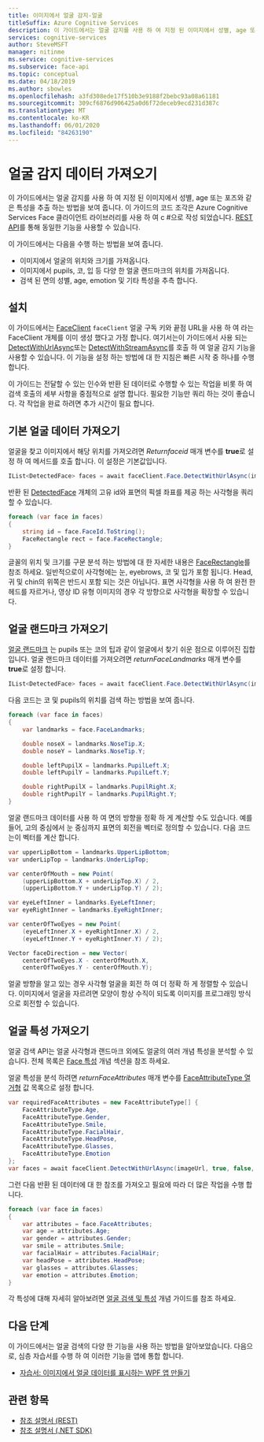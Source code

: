 ```yaml
---
title: 이미지에서 얼굴 감지-얼굴
titleSuffix: Azure Cognitive Services
description: 이 가이드에서는 얼굴 감지를 사용 하 여 지정 된 이미지에서 성별, age 또는 포즈와 같은 특성을 추출 하는 방법을 보여 줍니다.
services: cognitive-services
author: SteveMSFT
manager: nitinme
ms.service: cognitive-services
ms.subservice: face-api
ms.topic: conceptual
ms.date: 04/18/2019
ms.author: sbowles
ms.openlocfilehash: a3fd308ede17f510b3e9188f2bebc93a08a61181
ms.sourcegitcommit: 309cf6876d906425a0d6f72deceb9ecd231d387c
ms.translationtype: MT
ms.contentlocale: ko-KR
ms.lasthandoff: 06/01/2020
ms.locfileid: "84263190"
---
```

# <a name="get-face-detection-data"></a>얼굴 감지 데이터 가져오기

이 가이드에서는 얼굴 감지를 사용 하 여 지정 된 이미지에서 성별, age 또는 포즈와 같은 특성을 추출 하는 방법을 보여 줍니다. 이 가이드의 코드 조각은 Azure Cognitive Services Face 클라이언트 라이브러리를 사용 하 여 c #으로 작성 되었습니다. [REST API](https://westus.dev.cognitive.microsoft.com/docs/services/563879b61984550e40cbbe8d/operations/563879b61984550f30395236)를 통해 동일한 기능을 사용할 수 있습니다.

이 가이드에서는 다음을 수행 하는 방법을 보여 줍니다.

- 이미지에서 얼굴의 위치와 크기를 가져옵니다.
- 이미지에서 pupils, 코, 입 등 다양 한 얼굴 랜드마크의 위치를 가져옵니다.
- 검색 된 면의 성별, age, emotion 및 기타 특성을 추측 합니다.

## <a name="setup"></a>설치

이 가이드에서는 [FaceClient](https://docs.microsoft.com/dotnet/api/microsoft.azure.cognitiveservices.vision.face.faceclient?view=azure-dotnet) `faceClient` 얼굴 구독 키와 끝점 URL을 사용 하 여 라는 FaceClient 개체를 이미 생성 했다고 가정 합니다. 여기서는이 가이드에서 사용 되는 [DetectWithUrlAsync](https://docs.microsoft.com/dotnet/api/microsoft.azure.cognitiveservices.vision.face.faceoperationsextensions.detectwithurlasync?view=azure-dotnet)또는 [DetectWithStreamAsync](https://docs.microsoft.com/dotnet/api/microsoft.azure.cognitiveservices.vision.face.faceoperationsextensions.detectwithstreamasync?view=azure-dotnet)를 호출 하 여 얼굴 감지 기능을 사용할 수 있습니다. 이 기능을 설정 하는 방법에 대 한 지침은 빠른 시작 중 하나를 수행 합니다.

이 가이드는 전달할 수 있는 인수와 반환 된 데이터로 수행할 수 있는 작업을 비롯 하 여 검색 호출의 세부 사항을 중점적으로 설명 합니다. 필요한 기능만 쿼리 하는 것이 좋습니다. 각 작업을 완료 하려면 추가 시간이 필요 합니다.

## <a name="get-basic-face-data"></a>기본 얼굴 데이터 가져오기

얼굴을 찾고 이미지에서 해당 위치를 가져오려면 _Returnfaceid_ 매개 변수를 **true**로 설정 하 여 메서드를 호출 합니다. 이 설정은 기본값입니다.

```csharp
IList<DetectedFace> faces = await faceClient.Face.DetectWithUrlAsync(imageUrl, true, false, null);
```

반환 된 [DetectedFace](https://docs.microsoft.com/dotnet/api/microsoft.azure.cognitiveservices.vision.face.models.detectedface?view=azure-dotnet) 개체의 고유 id와 표면의 픽셀 좌표를 제공 하는 사각형을 쿼리할 수 있습니다.

```csharp
foreach (var face in faces)
{
    string id = face.FaceId.ToString();
    FaceRectangle rect = face.FaceRectangle;
}
```

글꼴의 위치 및 크기를 구문 분석 하는 방법에 대 한 자세한 내용은 [FaceRectangle](https://docs.microsoft.com/dotnet/api/microsoft.azure.cognitiveservices.vision.face.models.facerectangle?view=azure-dotnet)를 참조 하세요. 일반적으로이 사각형에는 눈, eyebrows, 코 및 입가 포함 됩니다. Head, 귀 및 chin의 위쪽은 반드시 포함 되는 것은 아닙니다. 표면 사각형을 사용 하 여 완전 한 헤드를 자르거나, 영상 ID 유형 이미지의 경우 각 방향으로 사각형을 확장할 수 있습니다.

## <a name="get-face-landmarks"></a>얼굴 랜드마크 가져오기

[얼굴 랜드마크](../concepts/face-detection.md#face-landmarks) 는 pupils 또는 코의 팁과 같이 얼굴에서 찾기 쉬운 점으로 이루어진 집합입니다. 얼굴 랜드마크 데이터를 가져오려면 _returnFaceLandmarks_ 매개 변수를 **true**로 설정 합니다.

```csharp
IList<DetectedFace> faces = await faceClient.Face.DetectWithUrlAsync(imageUrl, true, true, null);
```

다음 코드는 코 및 pupils의 위치를 검색 하는 방법을 보여 줍니다.

```csharp
foreach (var face in faces)
{
    var landmarks = face.FaceLandmarks;

    double noseX = landmarks.NoseTip.X;
    double noseY = landmarks.NoseTip.Y;

    double leftPupilX = landmarks.PupilLeft.X;
    double leftPupilY = landmarks.PupilLeft.Y;

    double rightPupilX = landmarks.PupilRight.X;
    double rightPupilY = landmarks.PupilRight.Y;
}
```

얼굴 랜드마크 데이터를 사용 하 여 면의 방향을 정확 하 게 계산할 수도 있습니다. 예를 들어, 고의 중심에서 눈 중심까지 표면의 회전을 벡터로 정의할 수 있습니다. 다음 코드는이 벡터를 계산 합니다.

```csharp
var upperLipBottom = landmarks.UpperLipBottom;
var underLipTop = landmarks.UnderLipTop;

var centerOfMouth = new Point(
    (upperLipBottom.X + underLipTop.X) / 2,
    (upperLipBottom.Y + underLipTop.Y) / 2);

var eyeLeftInner = landmarks.EyeLeftInner;
var eyeRightInner = landmarks.EyeRightInner;

var centerOfTwoEyes = new Point(
    (eyeLeftInner.X + eyeRightInner.X) / 2,
    (eyeLeftInner.Y + eyeRightInner.Y) / 2);

Vector faceDirection = new Vector(
    centerOfTwoEyes.X - centerOfMouth.X,
    centerOfTwoEyes.Y - centerOfMouth.Y);
```

얼굴 방향을 알고 있는 경우 사각형 얼굴을 회전 하 여 더 정확 하 게 정렬할 수 있습니다. 이미지에서 얼굴을 자르려면 모양이 항상 수직이 되도록 이미지를 프로그래밍 방식으로 회전할 수 있습니다.

## <a name="get-face-attributes"></a>얼굴 특성 가져오기

얼굴 검색 API는 얼굴 사각형과 랜드마크 외에도 얼굴의 여러 개념 특성을 분석할 수 있습니다. 전체 목록은 [Face 특성](../concepts/face-detection.md#attributes) 개념 섹션을 참조 하세요.

얼굴 특성을 분석 하려면 _returnFaceAttributes_ 매개 변수를 [FaceAttributeType 열거형](https://docs.microsoft.com/dotnet/api/microsoft.azure.cognitiveservices.vision.face.models.faceattributetype?view=azure-dotnet) 값 목록으로 설정 합니다.

```csharp
var requiredFaceAttributes = new FaceAttributeType[] {
    FaceAttributeType.Age,
    FaceAttributeType.Gender,
    FaceAttributeType.Smile,
    FaceAttributeType.FacialHair,
    FaceAttributeType.HeadPose,
    FaceAttributeType.Glasses,
    FaceAttributeType.Emotion
};
var faces = await faceClient.DetectWithUrlAsync(imageUrl, true, false, requiredFaceAttributes);
```

그런 다음 반환 된 데이터에 대 한 참조를 가져오고 필요에 따라 더 많은 작업을 수행 합니다.

```csharp
foreach (var face in faces)
{
    var attributes = face.FaceAttributes;
    var age = attributes.Age;
    var gender = attributes.Gender;
    var smile = attributes.Smile;
    var facialHair = attributes.FacialHair;
    var headPose = attributes.HeadPose;
    var glasses = attributes.Glasses;
    var emotion = attributes.Emotion;
}
```

각 특성에 대해 자세히 알아보려면 [얼굴 검색 및 특성](../concepts/face-detection.md) 개념 가이드를 참조 하세요.

## <a name="next-steps"></a>다음 단계

이 가이드에서는 얼굴 검색의 다양 한 기능을 사용 하는 방법을 알아보았습니다. 다음으로, 심층 자습서를 수행 하 여 이러한 기능을 앱에 통합 합니다.

- [자습서: 이미지에서 얼굴 데이터를 표시하는 WPF 앱 만들기](../Tutorials/FaceAPIinCSharpTutorial.md)

## <a name="related-topics"></a>관련 항목

- [참조 설명서 (REST)](https://westus.dev.cognitive.microsoft.com/docs/services/563879b61984550e40cbbe8d/operations/563879b61984550f30395236)
- [참조 설명서 (.NET SDK)](https://docs.microsoft.com/dotnet/api/overview/azure/cognitiveservices/client/faceapi?view=azure-dotnet)